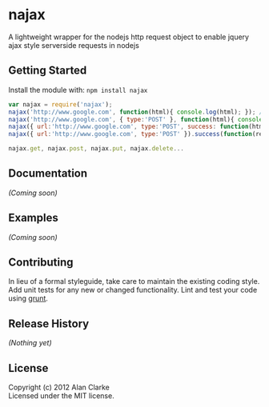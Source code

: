 # najax

A lightweight wrapper for the nodejs http request object to enable jquery ajax style serverside requests in nodejs

## Getting Started
Install the module with: `npm install najax`

```javascript
var najax = require('najax');
najax('http://www.google.com', function(html){ console.log(html); }); // "awesome"
najax('http://www.google.com', { type:'POST' }, function(html){ console.log(html); }); // "awesome"
najax({ url:'http://www.google.com', type:'POST', success: function(html){ console.log(html); }); // "awesome"
najax({ url:'http://www.google.com', type:'POST' }).success(function(resp){}).error(function(err){}); // "awesome"

najax.get, najax.post, najax.put, najax.delete...
```

## Documentation
_(Coming soon)_

## Examples
_(Coming soon)_

## Contributing
In lieu of a formal styleguide, take care to maintain the existing coding style. Add unit tests for any new or changed functionality. Lint and test your code using [grunt](https://github.com/cowboy/grunt).

## Release History
_(Nothing yet)_

## License
Copyright (c) 2012 Alan Clarke  
Licensed under the MIT license.
